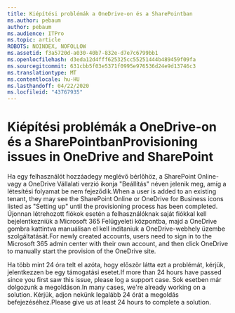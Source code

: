 ```yaml
---
title: Kiépítési problémák a OneDrive-on és a SharePointban
ms.author: pebaum
author: pebaum
ms.audience: ITPro
ms.topic: article
ROBOTS: NOINDEX, NOFOLLOW
ms.assetid: f3a5720d-a030-40b7-832e-d7e7c6799bb1
ms.openlocfilehash: d3eda12d4fff625325cc55251444b489459f09fa
ms.sourcegitcommit: 631cbb5f03e5371f0995e976536d24e9d13746c3
ms.translationtype: MT
ms.contentlocale: hu-HU
ms.lasthandoff: 04/22/2020
ms.locfileid: "43767935"
---
```

# <a name="provisioning-issues-in-onedrive-and-sharepoint"></a><span data-ttu-id="8e786-102">Kiépítési problémák a OneDrive-on és a SharePointban</span><span class="sxs-lookup"><span data-stu-id="8e786-102">Provisioning issues in OneDrive and SharePoint</span></span>

<span data-ttu-id="8e786-103">Ha egy felhasználót hozzáadegy meglévő bérlőhöz, a SharePoint Online- vagy a OneDrive Vállalati verzió ikonja "Beállítás" néven jelenik meg, amíg a létesítési folyamat be nem fejeződik.</span><span class="sxs-lookup"><span data-stu-id="8e786-103">When a user is added to an existing tenant, they may see the SharePoint Online or OneDrive for Business icons listed as "Setting up" until the provisioning process has been completed.</span></span> <span data-ttu-id="8e786-104">Újonnan létrehozott fiókok esetén a felhasználóknak saját fiókkal kell bejelentkezniük a Microsoft 365 Felügyeleti központba, majd a OneDrive gombra kattintva manuálisan el kell indítaniuk a OneDrive-webhely üzembe szolgáltatását.</span><span class="sxs-lookup"><span data-stu-id="8e786-104">For newly created accounts, users need to sign in to the Microsoft 365 admin center with their own account, and then click OneDrive to manually start the provision of the OneDrive site.</span></span>
  
<span data-ttu-id="8e786-105">Ha több mint 24 óra telt el azóta, hogy először látta ezt a problémát, kérjük, jelentkezzen be egy támogatási esetet.</span><span class="sxs-lookup"><span data-stu-id="8e786-105">If more than 24 hours have passed since you first saw this issue, please log a support case.</span></span> <span data-ttu-id="8e786-106">Sok esetben már dolgozunk a megoldáson.</span><span class="sxs-lookup"><span data-stu-id="8e786-106">In many cases, we're already working on a solution.</span></span> <span data-ttu-id="8e786-107">Kérjük, adjon nekünk legalább 24 órát a megoldás befejezéséhez.</span><span class="sxs-lookup"><span data-stu-id="8e786-107">Please give us at least 24 hours to complete a solution.</span></span>
  